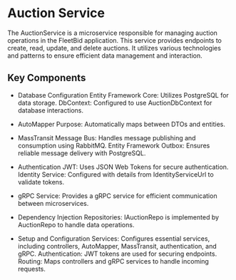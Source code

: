 # Auction Service
The AuctionService is a microservice responsible for managing auction operations in the FleetBid application. This service provides endpoints to create, read, update, and delete auctions. It utilizes various technologies and patterns to ensure efficient data management and interaction.

## Key Components
- Database Configuration
 Entity Framework Core: Utilizes PostgreSQL for data storage.
 DbContext: Configured to use AuctionDbContext for database interactions.

- AutoMapper
Purpose: Automatically maps between DTOs and entities.

- MassTransit
 Message Bus: Handles message publishing and consumption using RabbitMQ.
 Entity Framework Outbox: Ensures reliable message delivery with PostgreSQL.

- Authentication
JWT: Uses JSON Web Tokens for secure authentication.
Identity Service: Configured with details from IdentityServiceUrl to validate tokens.

- gRPC
Service: Provides a gRPC service for efficient communication between microservices.

- Dependency Injection
Repositories: IAuctionRepo is implemented by AuctionRepo to handle data operations.

- Setup and Configuration
Services: Configures essential services, including controllers, AutoMapper, MassTransit, authentication, and gRPC.
Authentication: JWT tokens are used for securing endpoints.
Routing: Maps controllers and gRPC services to handle incoming requests.
